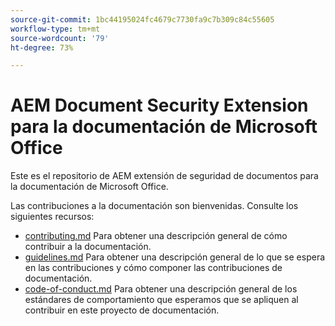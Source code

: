 ```yaml
---
source-git-commit: 1bc44195024fc4679c7730fa9c7b309c84c55605
workflow-type: tm+mt
source-wordcount: '79'
ht-degree: 73%

---
```

# AEM Document Security Extension para la documentación de Microsoft Office

Este es el repositorio de AEM extensión de seguridad de documentos para la documentación de Microsoft Office.

Las contribuciones a la documentación son bienvenidas. Consulte los siguientes recursos:

* [contributing.md](contributing.md) Para obtener una descripción general de cómo contribuir a la documentación.
* [guidelines.md](guidelines.md) Para obtener una descripción general de lo que se espera en las contribuciones y cómo componer las contribuciones de documentación.
* [code-of-conduct.md](code-of-conduct.md) Para obtener una descripción general de los estándares de comportamiento que esperamos que se apliquen al contribuir en este proyecto de documentación.
